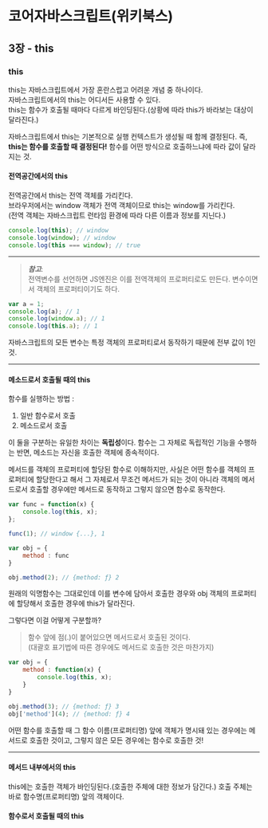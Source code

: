 # 코어자바스크립트(위키북스)


## 3장 - this

### this
this는 자바스크립트에서 가장 혼란스럽고 어려운 개념 중 하나이다.  
자바스크립트에서의 this는 어디서든 사용할 수 있다.  
this는 함수가 호출될 때마다 다르게 바인딩된다.(상황에 따라 this가 바라보는 대상이 달라진다.)

자바스크립트에서 this는 기본적으로 실행 컨텍스트가 생성될 때 함께 결정된다.
즉, **this는 함수를 호출할 때 결정된다!**
함수를 어떤 방식으로 호출하느냐에 따라 값이 달라지는 것.


#### 전역공간에서의 this
전역공간에서 this는 전역 객체를 가리킨다.  
브라우저에서는 window 객체가 전역 객체이므로 this는 window를 가리킨다.  
(전역 객체는 자바스크립트 런타임 환경에 따라 다른 이름과 정보를 지닌다.)

```javascript
console.log(this); // window
console.log(window); // window
console.log(this === window); // true
```

--- 
> ***참고***:   
> 전역변수를 선언하면 JS엔진은 이를 전역객체의 프로퍼티로도 만든다. 변수이면서 객체의 프로퍼티이기도 하다.

```javascript
var a = 1;
console.log(a); // 1
console.log(window.a); // 1
console.log(this.a); // 1
```

자바스크립트의 모든 변수는 특정 객체의 프로퍼티로서 동작하기 때문에 전부 값이 1인 것.

---

#### 메소드로서 호출될 때의 this

함수를 실행하는 방법 :  
1. 일반 함수로서 호출
2. 메소드로서 호출

이 둘을 구분하는 유일한 차이는 **독립성**이다.
함수는 그 자체로 독립적인 기능을 수행하는 반면, 메소드는 자신을 호출한 객체에 종속적이다.

메서드를 객체의 프로퍼티에 할당된 함수로 이해하지만, 사실은 어떤 함수를 객체의 프로퍼티에 할당한다고 해서 그 자체로서 무조건 메서드가 되는 것이 아니라 객체의 메서드로서 호출할 경우에만 메서드로 동작하고 그렇지 않으면 함수로 동작한다.

```javascript
var func = function(x) {
    console.log(this, x);
};

func(1); // window {...}, 1

var obj = {
    method : func
}

obj.method(2); // {method: ƒ} 2
```

원래의 익명함수는 그대로인데 이를 변수에 담아서 호출한 경우와 obj 객체의 프로퍼티에 할당해서 호출한 경우에 this가 달라진다.

그렇다면 이걸 어떻게 구분할까?
> 함수 앞에 점(.)이 붙어있으면 메서드로서 호출된 것이다.  
(대괄호 표기법에 따른 경우에도 메서드로 호출한 것은 마찬가지)

```javascript
var obj = {
    method : function(x) {
        console.log(this, x);
    }
}

obj.method(3); // {method: ƒ} 3
obj['method'](4); // {method: ƒ} 4
```

어떤 함수를 호출할 때 그 함수 이름(프로퍼티명) 앞에 객체가 명시돼 있는 경우에는 메서드로 호출한 것이고, 그렇지 않은 모든 경우에는 함수로 호출한 것!

---

#### 메서드 내부에서의 this
this에는 호출한 객체가 바인딩된다.(호출한 주체에 대한 정보가 담긴다.)
호출 주체는 바로 함수명(프로퍼티명) 앞의 객체이다.


#### 함수로서 호출될 때의 this
